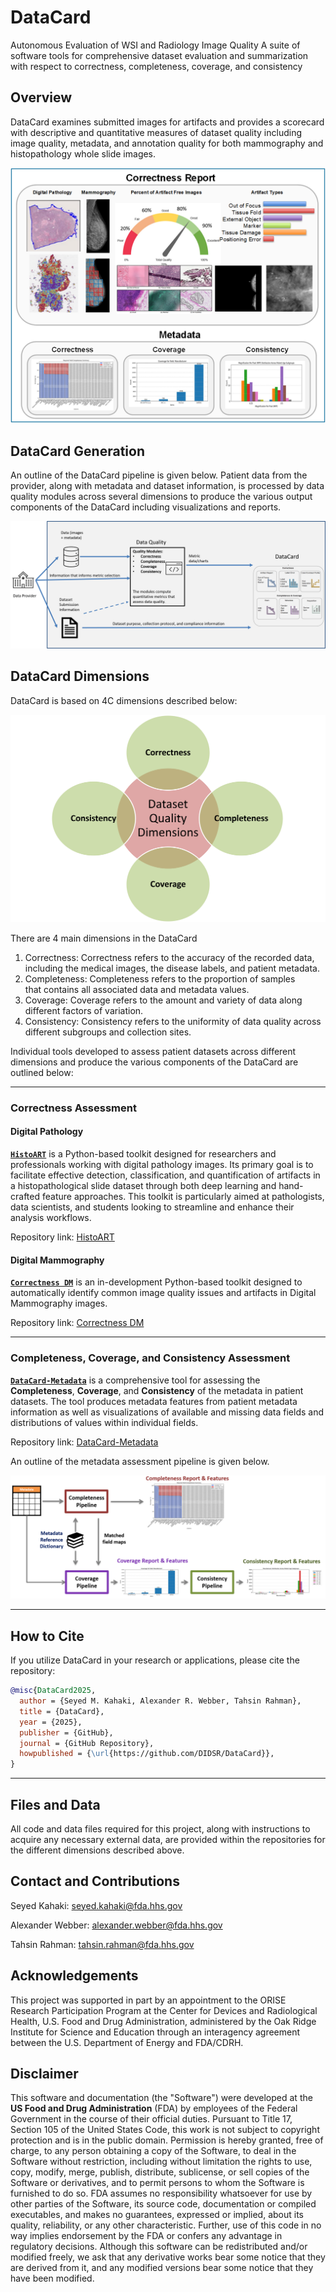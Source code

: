 # DataCard
Autonomous Evaluation of WSI and Radiology Image Quality
A suite of software tools for comprehensive dataset evaluation and summarization with respect to correctness, completeness, coverage, and consistency

## Overview

DataCard examines submitted images for artifacts and provides a scorecard with descriptive and quantitative measures of dataset quality including image quality, metadata, and annotation quality for both mammography and histopathology whole slide images.

<p align="center">
  <img src="./imgs/DataCardOutput.png" alt="DataCard Output"/>
</p>


## DataCard Generation

An outline of the DataCard pipeline is given below. Patient data from the provider, along with metadata and dataset information, is processed by data quality modules across several dimensions to produce the various output components of the DataCard including visualizations and reports. 

<p align="center">
  <img src="./imgs/DataCardGeneration.png" alt="DataCard Pipeline"/>
</p>


## DataCard Dimensions

DataCard is based on 4C dimensions described below:

![DataCard 4C](./imgs/DataCard4C.png)

There are 4 main dimensions in the DataCard
1.	Correctness: Correctness refers to the accuracy of the recorded data, including the medical images, the disease labels, and patient metadata.​
2.	Completeness: Completeness refers to the proportion of samples that contains all associated data and metadata values.
3.	Coverage: Coverage refers to the amount and variety of data along different factors of variation.
4.	Consistency: Consistency refers to the uniformity of data quality across different subgroups and collection sites.

Individual tools developed to assess patient datasets across different dimensions and produce the various components of the DataCard are outlined below:

---
### Correctness Assessment

#### Digital Pathology

[**`HistoART`**](https://github.com/DIDSR/HistoART) is a Python-based toolkit designed for researchers and professionals working with digital pathology images. Its primary goal is to facilitate effective detection, classification, and quantification of artifacts in a histopathological slide dataset through both deep learning and hand-crafted feature approaches. This toolkit is particularly aimed at pathologists, data scientists, and students looking to streamline and enhance their analysis workflows.

Repository link: [HistoART](https://github.com/DIDSR/HistoART)


#### Digital Mammography

[**`Correctness DM`**](https://github.com/DIDSR/Correctness_DM) is an in-development Python-based toolkit designed to automatically identify common image quality issues and artifacts in Digital Mammography images.

Repository link: [Correctness DM](https://github.com/DIDSR/Correctness_DM)

---

### Completeness, Coverage, and Consistency Assessment

[**`DataCard-Metadata`**](https://github.com/DIDSR/DataCard-Metadata/) is a comprehensive tool for assessing the **Completeness**, **Coverage**, and **Consistency** of the metadata in patient datasets. The tool produces metadata features from patient metadata information as well as visualizations of available and missing data fields and distributions of values within individual fields.

Repository link: [DataCard-Metadata](https://github.com/DIDSR/DataCard-Metadata/)

An outline of the metadata assessment pipeline is given below.

![Metadata Assessment Pipeline](https://github.com/DIDSR/DataCard-Metadata/blob/main/images/DCard_Metadata_Pipelines.png)

---

## How to Cite

If you utilize DataCard in your research or applications, please cite the repository:

```bibtex
@misc{DataCard2025,
  author = {Seyed M. Kahaki, Alexander R. Webber, Tahsin Rahman},
  title = {DataCard},
  year = {2025},
  publisher = {GitHub},
  journal = {GitHub Repository},
  howpublished = {\url{https://github.com/DIDSR/DataCard}},
}
```

---

## Files and Data

All code and data files required for this project, along with instructions to acquire any necessary external data, are provided within the repositories for the different dimensions described above.

## Contact and Contributions

Seyed Kahaki: [seyed.kahaki@fda.hhs.gov](seyed.kahaki@fda.hhs.gov)

Alexander Webber: [alexander.webber@fda.hhs.gov](alexander.webber@fda.hhs.gov)

Tahsin Rahman: [tahsin.rahman@fda.hhs.gov](tahsin.rahman@fda.hhs.gov)

## Acknowledgements

This project was supported in part by an appointment to the ORISE Research Participation Program at the Center for Devices and Radiological Health, U.S. Food and Drug Administration, administered by the Oak Ridge Institute for Science and Education through an interagency agreement between the U.S. Department of Energy and FDA/CDRH.

## Disclaimer

This software and documentation (the "Software") were developed at the **US Food and Drug Administration** (FDA) by employees of the Federal Government in the course of their official duties. Pursuant to Title 17, Section 105 of the United States Code, this work is not subject to copyright protection and is in the public domain. Permission is hereby granted, free of charge, to any person obtaining a copy of the Software, to deal in the Software without restriction, including without limitation the rights to use, copy, modify, merge, publish, distribute, sublicense, or sell copies of the Software or derivatives, and to permit persons to whom the Software is furnished to do so. FDA assumes no responsibility whatsoever for use by other parties of the Software, its source code, documentation or compiled executables, and makes no guarantees, expressed or implied, about its quality, reliability, or any other characteristic. Further, use of this code in no way implies endorsement by the FDA or confers any advantage in regulatory decisions. Although this software can be redistributed and/or modified freely, we ask that any derivative works bear some notice that they are derived from it, and any modified versions bear some notice that they have been modified.
